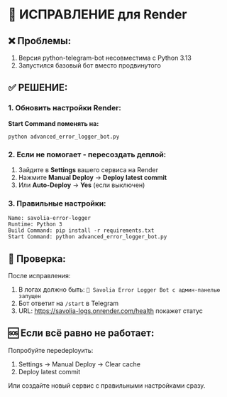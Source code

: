 # 🔧 ИСПРАВЛЕНИЕ для Render

## ❌ Проблемы:
1. Версия python-telegram-bot несовместима с Python 3.13
2. Запустился базовый бот вместо продвинутого

## ✅ РЕШЕНИЕ:

### 1. Обновить настройки Render:

**Start Command поменять на:**
```
python advanced_error_logger_bot.py
```

### 2. Если не помогает - пересоздать деплой:

1. Зайдите в **Settings** вашего сервиса на Render
2. Нажмите **Manual Deploy** → **Deploy latest commit**
3. Или **Auto-Deploy** → **Yes** (если выключен)

### 3. Правильные настройки:

```
Name: savolia-error-logger
Runtime: Python 3
Build Command: pip install -r requirements.txt
Start Command: python advanced_error_logger_bot.py
```

## 🧪 Проверка:

После исправления:
1. В логах должно быть: `🚀 Savolia Error Logger Bot с админ-панелью запущен`
2. Бот ответит на `/start` в Telegram
3. URL: https://savolia-logs.onrender.com/health покажет статус

## 🆘 Если всё равно не работает:

Попробуйте переdeployить:
1. Settings → Manual Deploy → Clear cache
2. Deploy latest commit

Или создайте новый сервис с правильными настройками сразу.